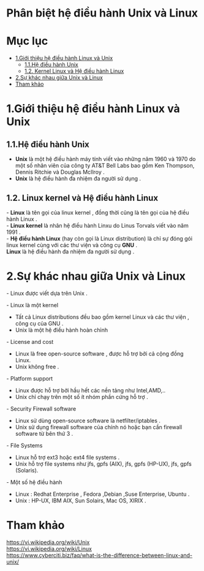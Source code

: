 # Phân biệt hệ điều hành Unix và Linux 

# Mục lục
- [1.Giới thiệu hệ điều hành Linux và Unix](#1)  
  - [1.1.Hệ điều hành Unix](#1.1)  
  - [1.2. Kernel Linux và Hệ điều hành Linux](#1.2)  
- [2.Sự khác nhau giữa Unix và Linux](#2)    
- [Tham khảo](#thamkhao)  

<a name='1'></a>
# 1.Giới thiệu hệ điều hành Linux và Unix
<a name='1.1'></a>
## 1.1.Hệ điều hành Unix

- **Unix** là một hệ điều hành máy tính viết vào những năm 1960 và 1970 
do một số nhân viên của công ty AT&T Bell Labs bao gồm Ken Thompson, 
Dennis Ritchie và Douglas McIlroy .
- **Unix** là hệ điều hành đa nhiệm đa người sử dụng .  


<a name='1.2'></a>
## 1.2. Linux kernel và Hệ điều hành Linux

\- **Linux** là tên gọi của linux kernel , đồng thời cũng là tên gọi của hệ điều hành 
Linux .  
\- **Linux kernel** là nhân hệ điều hành Linxu do Linus Torvals viết vào 
năm 1991 .  
\- **Hệ điều hành Linux** (hay còn gọi là Linux distribution) là 
chỉ sự đóng gói linux kernel cùng với các thư viện và công cụ **GNU** .  
**Linux** là hệ điều hành đa nhiệm đa người sử dụng .     

<a name='2'></a>
# 2.Sự khác nhau giữa Unix và Linux 

\- Linux được viết dựa trên Unix .

\- Linux là một kernel  
- Tất cả Linux distributions đều bao gồm kernel Linux và các thư viện , 
công cụ của GNU .  
- Unix là một hệ điều hành hoàn chỉnh  

\- License and cost
- Linux là free open-source software , được hỗ trợ bởi cả cộng đồng Linux.
- Unix không free .

\- Platform support  
- Linux được hỗ trợ bởi hầu hết các nền tảng như Intel,AMD,..
- Unix chỉ chạy trên một số ít nhóm phần cứng hỗ trợ .

\- Security Firewall software
- Linux sử dùng open-source software là netfilter/iptables .
- Unix sử dụng firewall software của chính nó hoặc bạn cần firewall software 
từ bên thứ 3 .

\- File Systems
- Linux hỗ trợ ext3 hoặc ext4 file systems .
- Unix hỗ trợ file systems như  jfs, gpfs (AIX), jfs, 
gpfs (HP-UX), jfs, gpfs (Solaris).

\- Một số hệ điều hành  
- Linux : Redhat Enterprise , Fedora ,Debian ,Suse Enterprise, Ubuntu .
- Unix : HP-UX, IBM AIX, Sun Solairs, Mac OS, XIRIX .

<a name='thamkhao'></a>
# Tham khảo
https://vi.wikipedia.org/wiki/Unix  
https://vi.wikipedia.org/wiki/Linux  
https://www.cyberciti.biz/faq/what-is-the-difference-between-linux-and-unix/  

